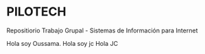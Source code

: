 # PILOTECH
Repositiorio Trabajo Grupal - Sistemas de Información para Internet

Hola soy Oussama.
Hola soy jc
Hola JC